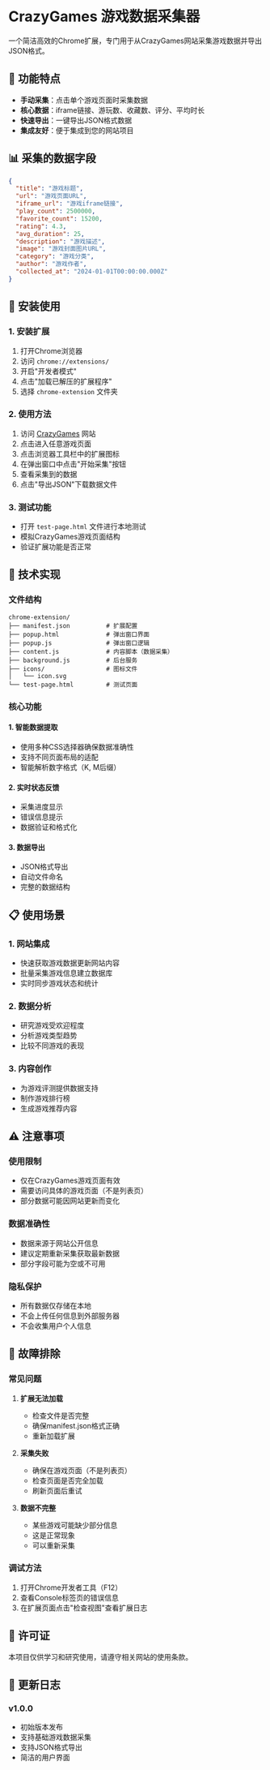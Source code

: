 # CrazyGames 游戏数据采集器

一个简洁高效的Chrome扩展，专门用于从CrazyGames网站采集游戏数据并导出JSON格式。

## 🎯 功能特点

- **手动采集**：点击单个游戏页面时采集数据
- **核心数据**：iframe链接、游玩数、收藏数、评分、平均时长
- **快速导出**：一键导出JSON格式数据
- **集成友好**：便于集成到您的网站项目

## 📊 采集的数据字段

```json
{
  "title": "游戏标题",
  "url": "游戏页面URL",
  "iframe_url": "游戏iframe链接",
  "play_count": 2500000,
  "favorite_count": 15200,
  "rating": 4.3,
  "avg_duration": 25,
  "description": "游戏描述",
  "image": "游戏封面图片URL",
  "category": "游戏分类",
  "author": "游戏作者",
  "collected_at": "2024-01-01T00:00:00.000Z"
}
```

## 🚀 安装使用

### 1. 安装扩展
1. 打开Chrome浏览器
2. 访问 `chrome://extensions/`
3. 开启"开发者模式"
4. 点击"加载已解压的扩展程序"
5. 选择 `chrome-extension` 文件夹

### 2. 使用方法
1. 访问 [CrazyGames](https://www.crazygames.com) 网站
2. 点击进入任意游戏页面
3. 点击浏览器工具栏中的扩展图标
4. 在弹出窗口中点击"开始采集"按钮
5. 查看采集到的数据
6. 点击"导出JSON"下载数据文件

### 3. 测试功能
- 打开 `test-page.html` 文件进行本地测试
- 模拟CrazyGames游戏页面结构
- 验证扩展功能是否正常

## 🔧 技术实现

### 文件结构
```
chrome-extension/
├── manifest.json          # 扩展配置
├── popup.html             # 弹出窗口界面
├── popup.js               # 弹出窗口逻辑
├── content.js             # 内容脚本（数据采集）
├── background.js          # 后台服务
├── icons/                 # 图标文件
│   └── icon.svg
└── test-page.html         # 测试页面
```

### 核心功能

#### 1. 智能数据提取
- 使用多种CSS选择器确保数据准确性
- 支持不同页面布局的适配
- 智能解析数字格式（K, M后缀）

#### 2. 实时状态反馈
- 采集进度显示
- 错误信息提示
- 数据验证和格式化

#### 3. 数据导出
- JSON格式导出
- 自动文件命名
- 完整的数据结构

## 📋 使用场景

### 1. 网站集成
- 快速获取游戏数据更新网站内容
- 批量采集游戏信息建立数据库
- 实时同步游戏状态和统计

### 2. 数据分析
- 研究游戏受欢迎程度
- 分析游戏类型趋势
- 比较不同游戏的表现

### 3. 内容创作
- 为游戏评测提供数据支持
- 制作游戏排行榜
- 生成游戏推荐内容

## ⚠️ 注意事项

### 使用限制
- 仅在CrazyGames游戏页面有效
- 需要访问具体的游戏页面（不是列表页）
- 部分数据可能因网站更新而变化

### 数据准确性
- 数据来源于网站公开信息
- 建议定期重新采集获取最新数据
- 部分字段可能为空或不可用

### 隐私保护
- 所有数据仅存储在本地
- 不会上传任何信息到外部服务器
- 不会收集用户个人信息

## 🐛 故障排除

### 常见问题

1. **扩展无法加载**
   - 检查文件是否完整
   - 确保manifest.json格式正确
   - 重新加载扩展

2. **采集失败**
   - 确保在游戏页面（不是列表页）
   - 检查页面是否完全加载
   - 刷新页面后重试

3. **数据不完整**
   - 某些游戏可能缺少部分信息
   - 这是正常现象
   - 可以重新采集

### 调试方法
1. 打开Chrome开发者工具（F12）
2. 查看Console标签页的错误信息
3. 在扩展页面点击"检查视图"查看扩展日志

## 📄 许可证

本项目仅供学习和研究使用，请遵守相关网站的使用条款。

## 🔄 更新日志

### v1.0.0
- 初始版本发布
- 支持基础游戏数据采集
- 支持JSON格式导出
- 简洁的用户界面

